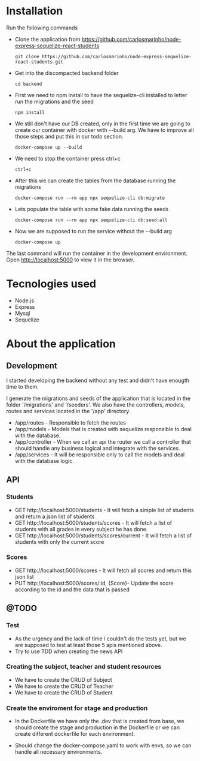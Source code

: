 # Installation

Run the following commands

 - Clone the application from https://github.com/carlosmarinho/node-express-sequelize-react-students
    ```
    git clone https://github.com/carlosmarinho/node-express-sequelize-react-students.git
    ```

 - Get into the discompacted backend folder
    ```
    cd backend
    ```

 - First we need to npm install to have the sequelize-cli installed to letter run the migrations and the seed
    ```
    npm install
    ```
 
 - We still don't have our DB created, only in the first time we are going to create our container with docker with --build arg. We have to improve all those steps and put this in our todo section.
    ```
    docker-compose up --build
    ```
 - We need to stop the container press ctrl+c
    ```
    ctrl+c
    ```

 - After this we can create the tables from the database running the migrations
    ```
    docker-compose run --rm app npx sequelize-cli db:migrate
    ```

 - Lets populate the table with some fake data running the seeds
    ```
    docker-compose run --rm app npx sequelize-cli db:seed:all
    ```

 - Now we are supposed to run the service without the --build arg
    ```
    docker-compose up
    ```

The last command will run the container in the development environment.\
Open [http://localhost:5000](http://localhost:5000) to view it in the browser.

# Tecnologies used

 - Node.js
 - Express
 - Mysql
 - Sequelize

# About the application

## Development
I started developing the backend without any test and didn't have enougth time to them. 

I generate the migrations and seeds of the application that is located in the folder '/migrations' and '/seeders'. We also have the controllers, models, routes and services located in the '/app' directory.

 - /app/routes - Responsible to fetch the routes
 - /app/models - Models that is created with sequelize responsible to deal with the database.
 - /app/controller - When we call an api the router we call a controller that should handle any business logical and integrate with the services.
 - /app/services - It will be responsible only to call the models and deal with the database logic.

 ## API

### Students

  - GET http://localhost:5000/students - It will fetch a simple list of students and return a json list of students
  - GET http://localhost:5000/students/scores - It will fetch a list of students with all grades in every subject he has done.
  - GET http://localhost:5000/students/scores/current - It will fetch a list of students with only the current score 

### Scores

  - GET http://localhost:5000/scores - It will fetch all scores and return this json list
  - PUT http://localhost:5000/scores/:id, {Score}- Update the score according to the id and the data that is passed

## @TODO

### Test

  - As the urgency and the lack of time i couldn't do the tests yet, but we are supposed to test at least those 5 apis mentioned above.
  - Try to use TDD when creating the news API

### Creating the subject, teacher and student resources

  - We have to create the CRUD of Subject
  - We have to create the CRUD of Teacher
  - We have to create the CRUD of Student

### Create the enviroment for stage and production

  - In the Dockerfile we have only the .dev that is created from base, we should create the stage and production in the Dockerfile or we can create different dockerfile for each environment.

  - Should change the docker-compose.yaml to work with envs, so we can handle all necessary environments.